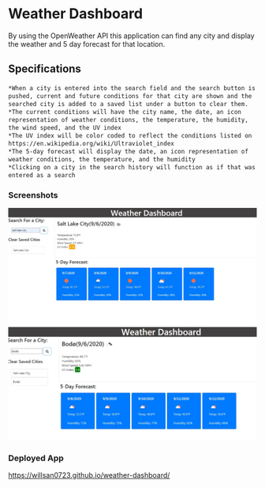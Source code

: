 # Weather Dashboard

By using the OpenWeather API this application can find any city and display the weather and 5 day forecast for that location.

## Specifications

```
*When a city is entered into the search field and the search button is pushed, current and future conditions for that city are shown and the searched city is added to a saved list under a button to clear them.
*The current conditions will have the city name, the date, an icon representation of weather conditions, the temperature, the humidity, the wind speed, and the UV index
*The UV index will be color coded to reflect the conditions listed on https://en.wikipedia.org/wiki/Ultraviolet_index
*The 5-day forecast will display the date, an icon representation of weather conditions, the temperature, and the humidity
*Clicking on a city in the search history will function as if that was entered as a search
```

### Screenshots
![](Screenshot_1.jpg)
![](Screenshot_2.jpg)

### Deployed App
https://willsan0723.github.io/weather-dashboard/
